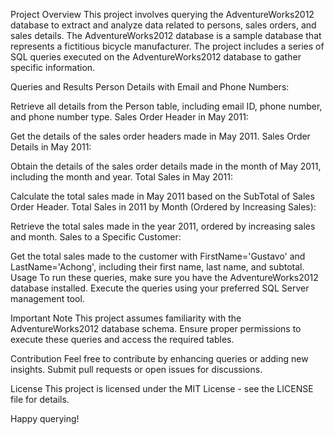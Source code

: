 Project Overview
This project involves querying the AdventureWorks2012 database to extract and analyze data related to persons, sales orders, and sales details. The AdventureWorks2012 database is a sample database that represents a fictitious bicycle manufacturer. The project includes a series of SQL queries executed on the AdventureWorks2012 database to gather specific information.

Queries and Results
Person Details with Email and Phone Numbers:

Retrieve all details from the Person table, including email ID, phone number, and phone number type.
Sales Order Header in May 2011:

Get the details of the sales order headers made in May 2011.
Sales Order Details in May 2011:

Obtain the details of the sales order details made in the month of May 2011, including the month and year.
Total Sales in May 2011:

Calculate the total sales made in May 2011 based on the SubTotal of Sales Order Header.
Total Sales in 2011 by Month (Ordered by Increasing Sales):

Retrieve the total sales made in the year 2011, ordered by increasing sales and month.
Sales to a Specific Customer:

Get the total sales made to the customer with FirstName='Gustavo' and LastName='Achong', including their first name, last name, and subtotal.
Usage
To run these queries, make sure you have the AdventureWorks2012 database installed. Execute the queries using your preferred SQL Server management tool.

Important Note
This project assumes familiarity with the AdventureWorks2012 database schema. Ensure proper permissions to execute these queries and access the required tables.

Contribution
Feel free to contribute by enhancing queries or adding new insights. Submit pull requests or open issues for discussions.

License
This project is licensed under the MIT License - see the LICENSE file for details.

Happy querying!
